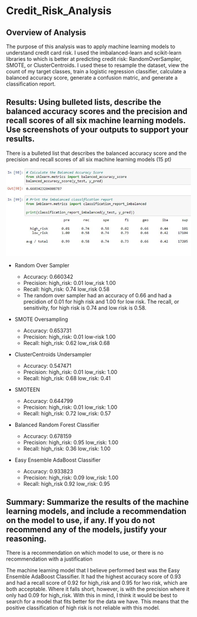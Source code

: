 # Credit_Risk_Analysis

## Overview of Analysis

The purpose of this analysis was to apply machine learning models to understand credit card risk. I used the imbalanced-learn and scikit-learn libraries to which is better at predicting credit risk: RandomOverSampler, SMOTE, or ClusterCentroids. I used these to resample the dataset, view the count of my target classes, train a logistic regression classifier, calculate a balanced accuracy score, generate a confusion matric, and generate a classification report.

## Results: Using bulleted lists, describe the balanced accuracy scores and the precision and recall scores of all six machine learning models. Use screenshots of your outputs to support your results.

There is a bulleted list that describes the balanced accuracy score and the precision and recall scores of all six machine learning models (15 pt)

![](random_oversampling.JPG)
- Random Over Sampler
  - Accuracy: 0.660342
  - Precision: high_risk: 0.01 low_risk 1.00
  - Recall: high_risk: 0.74 low_risk 0.58
  - The random over sampler had an accuracy of 0.66 and had a precidion of 0.01 for high risk and 1.00 for low risk. The recall, or sensitivity, for high risk is 0.74 and low risk is 0.58. 
  
- SMOTE Oversampling
  - Accuracy: 0.653731
  - Precision: high_risk: 0.01 low-risk 1.00
  - Recall: high_risk: 0.62 low_risk 0.68

- ClusterCentroids Undersampler
  - Accuracy: 0.547471
  - Precision: high_risk: 0.01 low_risk: 1.00
  - Recall: high_risk: 0.68 low_risk: 0.41

- SMOTEEN
  - Accuracy: 0.644799
  - Precision: high_risk: 0.01 low_risk: 1.00
  - Recall: high_risk: 0.72 low_risk: 0.57

- Balanced Random Forest Classifier
  - Accuracy: 0.678159
  - Precision: high_risk: 0.95 low_risk: 1.00
  - Recall: high_risk: 0.36 low_risk: 1.00
  
- Easy Ensemble AdaBoost Classifier
  - Accuracy: 0.933823
  - Precision: high_risk: 0.09 low_risk: 1.00
  - Recall: high_risk 0.92 low_risk: 0.95


## Summary: Summarize the results of the machine learning models, and include a recommendation on the model to use, if any. If you do not recommend any of the models, justify your reasoning.

There is a recommendation on which model to use, or there is no recommendation with a justification 

The machine learning model that I believe performed best was the Easy Ensemble AdaBoost Classifier. It had the highest accuracy score of 0.93 and had a recall score of 0.92 for high_risk and 0.95 for lwo risk, which are both acceptable. Where it falls short, however, is with the precision where it only had 0.09 for high_risk. With this in mind, I think it would be best to search for a model that fits better for the data we have. This means that the positive classification of high risk is not reliable with this model. 